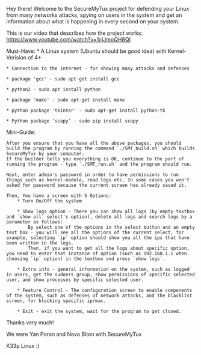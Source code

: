 Hey there! Welcome to the SecureMyTux project for defending your Linux from many networks attacks, spying on users in the system and get an information about what is happening in every second on your system.


This is our video that describes how the project works: https://www.youtube.com/watch?v=1cjJmoQH8QI


Must-Have:
	* A Linux system (Ubuntu should be good idea) with Kernel-Verision of 4+
	
	* Connection to the internet - for showing many attacks and defenses
	
    * package 'gcc' - sudo apt-get install gcc
	
    * python2 - sudo apt install python
	
    * package 'make' - sudo apt-get install make
	
    * python package 'tkinter' - sudo apt-get install python-tk
	
    * Python package ‘scapy’ - sudo pip install scapy


Mini-Guide:

	After you ensure that you have all the above packages, you should build the program by running the command `./SMT_build.sh` which builds SecureMyTux by your computer.
	If the builder tells you everything is OK, continue to the part of running the program - type `./SMT_run.sh` and the program should run.
	
	Next, enter admin's password in order to have permissions to run things such as kernel-module, read logs etc. In some cases you won't asked for password because the current screen has already saved it.

	Then, You have a screen with 5 Options:
		* Turn On/Off the system
		
        * Show logs option - There you can show all logs (by empty textbox and `show all` select's option), delete all logs and search logs by a parameter as follows:
			By select one of the options in the select button and an empty text box - you will see all the options of the current select, for example, selecting `ip` option should show you all the ips that have been written in the logs.
			Then, if you want to get all the logs about specific option, you need to enter that instance of option (such as 192.168.1.1 when choosing `ip` option) in the textbox and press `show logs`.

		* Extra info - general information on the system, such as logged in users, get the sudoers group, show permissions of specific selected user, and show processes by specific selected user.
		
		* Feature Control - The configuration screen to enable components of the system, such as defenses of network attacks, and the blacklist screen, for blocking specific ip/mac.
		
		* Exit - exit the system, wait for the program to get closed.

Thanks very much!

We were Yan Poran and Nevo Biton with SecureMyTux

K33p Linux :)
	
